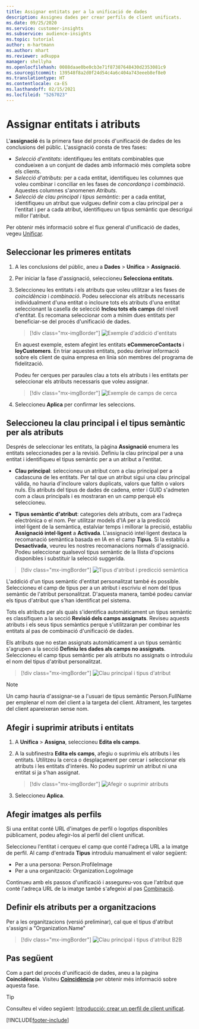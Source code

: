 ```yaml
---
title: Assignar entitats per a la unificació de dades
description: Assigneu dades per crear perfils de client unificats.
ms.date: 09/25/2020
ms.service: customer-insights
ms.subservice: audience-insights
ms.topic: tutorial
author: m-hartmann
ms.author: mhart
ms.reviewer: adkuppa
manager: shellyha
ms.openlocfilehash: 0088daae0be0cb3e71f87387648430d2353081c9
ms.sourcegitcommit: 139548f8a2d0f24d54c4a6c404a743eeeb8ef8e0
ms.translationtype: HT
ms.contentlocale: ca-ES
ms.lasthandoff: 02/15/2021
ms.locfileid: "5267023"
---
```

# <a name="map-entities-and-attributes"></a>Assignar entitats i atributs

L'**assignació** és la primera fase del procés d'unificació de dades de les conclusions del públic. L'assignació consta de tres fases:

- *Selecció d'entitats*: identifiqueu les entitats combinables que condueixen a un conjunt de dades amb informació més completa sobre els clients.
- *Selecció d'atributs*: per a cada entitat, identifiqueu les columnes que voleu combinar i conciliar en les fases de *concordança* i *combinació*. Aquestes columnes s'anomenen *Atributs*.
- *Selecció de clau principal i tipus semàntic*: per a cada entitat, identifiqueu un atribut que vulgueu definir com a clau principal per a l'entitat i per a cada atribut, identifiqueu un tipus semàntic que descrigui millor l'atribut.

Per obtenir més informació sobre el flux general d'unificació de dades, vegeu [Unificar](data-unification.md).

## <a name="select-the-first-entities"></a>Seleccionar les primeres entitats

1. A les conclusions del públic, aneu a **Dades** > **Unifica** > **Assignació**.

2. Per iniciar la fase d'assignació, seleccioneu **Selecciona entitats**.

3. Seleccioneu les entitats i els atributs que voleu utilitzar a les fases de *coincidència* i *combinació*. Podeu seleccionar els atributs necessaris individualment d'una entitat o incloure tots els atributs d'una entitat seleccionant la casella de selecció **Inclou tots els camps** del nivell d'entitat. Es recomana seleccionar com a mínim dues entitats per beneficiar-se del procés d'unificació de dades.

   > [!div class="mx-imgBorder"]
   > ![Exemple d'addició d'entitats](media/data-manager-configure-map-add-entities-example.png "Exemple d'addició d'entitats")

   En aquest exemple, estem afegint les entitats **eCommerceContacts** i **loyCustomers**. En triar aquestes entitats, podeu derivar informació sobre els client de quina empresa en línia són membres del programa de fidelització.
   
   Podeu fer cerques per paraules clau a tots els atributs i les entitats per seleccionar els atributs necessaris que voleu assignar.
   
     > [!div class="mx-imgBorder"]
   > ![Exemple de camps de cerca](media/data-manager-configure-map-search-fields-example.png "Exemple de camps de cerca")

4. Seleccioneu **Aplica** per confirmar les seleccions.

## <a name="select-primary-key-and-semantic-type-for-attributes"></a>Seleccioneu la clau principal i el tipus semàntic per als atributs

Després de seleccionar les entitats, la pàgina **Assignació** enumera les entitats seleccionades per a la revisió. Definiu la clau principal per a una entitat i identifiqueu el tipus semàntic per a un atribut a l'entitat.

- **Clau principal**: seleccioneu un atribut com a clau principal per a cadascuna de les entitats. Per tal que un atribut sigui una clau principal vàlida, no hauria d'incloure valors duplicats, valors que faltin o valors nuls. Els atributs del tipus de dades de cadena, enter i GUID s'admeten com a claus principals i es mostraran en un camp perquè els seleccioneu.

- **Tipus semàntic d'atribut**: categories dels atributs, com ara l'adreça electrònica o el nom. Per utilitzar models d'IA per a la predicció intel·ligent de la semàntica, estalviar temps i millorar la precisió, establiu **Assignació intel·ligent** a **Activada**. L'assignació intel·ligent destaca la recomanació semàntica basada en IA en el camp **Tipus**. Si la establiu a **Desactivada**, veureu les nostres recomanacions normals d'assignació. Podeu seleccionar qualsevol tipus semàntic de la llista d'opcions disponibles i substituir la selecció suggerida.

> [!div class="mx-imgBorder"]
> ![Tipus d'atribut i predicció semàntica](media/data-manager-configure-map-add-attributes-semantic-prediction.png "Tipus d'atribut i predicció semàntica")

L'addició d'un tipus semàntic d'entitat personalitzat també és possible. Seleccioneu el camp de tipus per a un atribut i escriviu el nom del tipus semàntic de l'atribut personalitzat. D'aquesta manera, també podeu canviar els tipus d'atribut que s'han identificat pel sistema.

Tots els atributs per als quals s'identifica automàticament un tipus semàntic es classifiquen a la secció **Revisió dels camps assignats**. Reviseu aquests atributs i els seus tipus semàntics perquè s'utilitzaran per combinar les entitats al pas de combinació d'unificació de dades.

Els atributs que no estan assignats automàticament a un tipus semàntic s'agrupen a la secció **Definiu les dades als camps no assignats**. Seleccioneu el camp tipus semàntic per als atributs no assignats o introduïu el nom del tipus d'atribut personalitzat.

> [!div class="mx-imgBorder"]
> ![Clau principal i tipus d'atribut](media/data-manager-configure-map-add-attributes.png "Clau principal i tipus d'atribut")

> [!NOTE]
> Un camp hauria d'assignar-se a l'usuari de tipus semàntic Person.FullName per emplenar el nom del client a la targeta del client. Altrament, les targetes del client apareixeran sense nom. 

## <a name="add-and-remove-attributes-and-entities"></a>Afegir i suprimir atributs i entitats

1. A **Unifica** > **Assigna**, seleccioneu **Edita els camps**.

2. A la subfinestra **Edita els camps**, afegiu o suprimiu els atributs i les entitats. Utilitzeu la cerca o desplaçament per cercar i seleccionar els atributs i les entitats d'interès. No podeu suprimir un atribut ni una entitat si ja s'han assignat.

   > [!div class="mx-imgBorder"]
   > ![Afegir o suprimir atributs](media/configure-data-map-edit.png "Afegir o suprimir atributs")

3. Seleccioneu **Aplica**.

## <a name="add-images-to-profiles"></a>Afegir imatges als perfils

Si una entitat conté URL d'imatges de perfil o logotips disponibles públicament, podeu afegir-los al perfil del client unificat.

Seleccioneu l'entitat i cerqueu el camp que conté l'adreça URL a la imatge de perfil. Al camp d'entrada **Tipus** introduïu manualment el valor següent: 
- Per a una persona: Person.ProfileImage
- Per a una organització: Organization.LogoImage

Continueu amb els passos d'unificació i assegureu-vos que l'atribut que conté l'adreça URL de la imatge també s'afegeixi al pas [Combinació](merge-entities.md).

## <a name="set-attributes-for-organizations"></a>Definir els atributs per a organitzacions

Per a les organitzacions (versió preliminar), cal que el tipus d'atribut s'assigni a "Organization.Name"
> [!div class="mx-imgBorder"]
> ![Clau principal i tipus d'atribut B2B](media/configure-data-map-edit-b2b.png "Clau principal i tipus d'atribut B2B")

## <a name="next-step"></a>Pas següent

Com a part del procés d'unificació de dades, aneu a la pàgina **Coincidència**. Visiteu [**Coincidència**](match-entities.md) per obtenir més informació sobre aquesta fase.

> [!TIP]
> Consulteu el vídeo següent: [Introducció: crear un perfil de client unificat](https://youtu.be/oBfGEhucAxs).


[!INCLUDE[footer-include](../includes/footer-banner.md)]